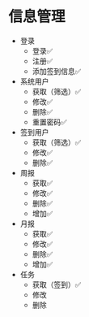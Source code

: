 # 信息管理

* 登录
    * 登录✅
    * 注册✅
    * 添加签到信息✅
* 系统用户
    * 获取（筛选）✅
    * 修改✅
    * 删除✅
    * 重置密码✅
* 签到用户
  * 获取（筛选）✅
  * 修改✅
  * 删除✅
* 周报
  * 获取✅
  * 修改✅
  * 删除✅
  * 增加✅
* 月报
  * 获取✅
  * 修改✅
  * 删除✅
  * 增加✅
* 任务
  * 获取（签到）✅
  * 修改
  * 删除
